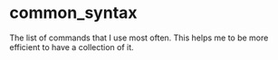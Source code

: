 # common_syntax
The list of commands that I use most often. This helps me to be more efficient to have a collection of it.
